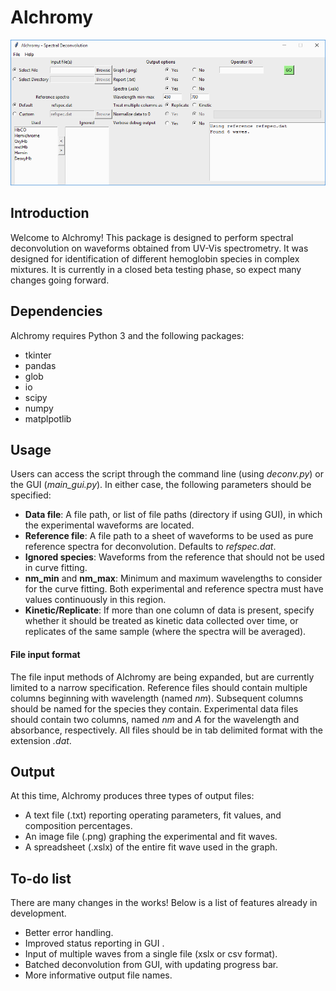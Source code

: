 # Alchromy

![Alchromy GUI](snapshot.png?raw=true "Title")

## Introduction
Welcome to Alchromy! This package is designed to perform spectral deconvolution on waveforms obtained from UV-Vis spectrometry. It was designed for identification of different hemoglobin species in complex mixtures. It is currently in a closed beta testing phase, so expect many changes going forward.

## Dependencies
Alchromy requires Python 3 and the following packages:
 * tkinter
 * pandas
 * glob
 * io
 * scipy
 * numpy
 * matplpotlib

## Usage
Users can access the script through the command line (using *deconv.py*) or the GUI (*main_gui.py*). In either case, the following parameters should be specified:
* **Data file**: A file path, or list of file paths (directory if using GUI), in which the experimental waveforms are located.
* **Reference file**: A file path to a sheet of waveforms to be used as pure reference spectra for deconvolution. Defaults to *refspec.dat*.
* **Ignored species**: Waveforms from the reference that should not be used in curve fitting.
* **nm_min** and **nm_max**: Minimum and maximum wavelengths to consider for the curve fitting. Both experimental and reference spectra must have values continuously in this region.
* **Kinetic/Replicate**: If more than one column of data is present, specify whether it should be treated as kinetic data collected over time, or replicates of the same sample (where the spectra will be averaged).

#### File input format
The file input methods of Alchromy are being expanded, but are currently limited to a narrow specification. Reference files should contain multiple columns beginning with wavelength (named *nm*). Subsequent columns should be named for the species they contain. Experimental data files should contain two columns, named *nm* and *A* for the wavelength and absorbance, respectively. All files should be in tab delimited format with the extension *.dat*.

## Output
At this time, Alchromy produces three types of output files:
* A text file (.txt) reporting operating parameters, fit values, and composition percentages.
* An image file (.png) graphing the experimental and fit waves.
* A spreadsheet (.xslx) of the entire fit wave used in the graph.

## To-do list
There are many changes in the works! Below is a list of features already in development.
* Better error handling.
* Improved status reporting in GUI .
* Input of multiple waves from a single file (xslx or csv format).
* Batched deconvolution from GUI, with updating progress bar.
* More informative output file names.
